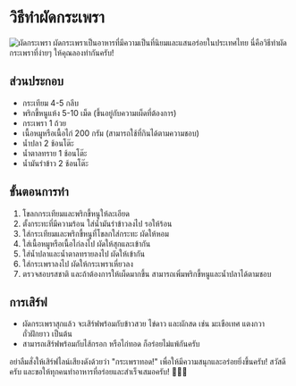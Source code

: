 # วิธีทำผัดกระเพรา
![ผัดกระเพรา](https://img.wongnai.com/p/1920x0/2020/08/23/db92cec979e14c21804c942a13bea2a2.jpg)
ผัดกระเพราเป็นอาหารที่มีความเป็นที่นิยมและแสนอร่อยในประเทศไทย นี่คือวิธีทำผัดกระเพราที่ง่ายๆ ให้คุณลองทำกันครับ!

## ส่วนประกอบ

- กระเทียม 4-5 กลีบ
- พริกขี้หนูแห้ง 5-10 เม็ด (ขึ้นอยู่กับความเผ็ดที่ต้องการ)
- กระเพรา 1 ถ้วย
- เนื้อหมูหรือเนื้อไก่ 200 กรัม (สามารถใช้ที่กินได้ตามความชอบ)
- น้ำปลา 2 ช้อนโต๊ะ
- น้ำตาลทราย 1 ช้อนโต๊ะ
- น้ำมันรำข้าว 2 ช้อนโต๊ะ

## ขั้นตอนการทำ

1. โขลกกระเทียมและพริกขี้หนูให้ละเอียด
2. ตั้งกระทะที่มีความร้อน ใส่น้ำมันรำข้าวลงไป รอให้ร้อน
3. ใส่กระเทียมและพริกขี้หนูที่โขลกใส่กระทะ ผัดให้หอม
4. ใส่เนื้อหมูหรือเนื้อไก่ลงไป ผัดให้สุกและเข้ากัน
5. ใส่น้ำปลาและน้ำตาลทรายลงไป ผัดให้เข้ากัน
6. ใส่กระเพราลงไป ผัดให้กระเพราเหี่ยวลง
7. ตรวจสอบรสชาติ และถ้าต้องการให้เผ็ดมากขึ้น สามารถเพิ่มพริกขี้หนูและน้ำปลาได้ตามชอบ

## การเสิร์ฟ

- ผัดกระเพราสุกแล้ว จะเสิร์ฟพร้อมกับข้าวสวย ไข่ดาว และผักสด เช่น มะเขือเทศ แตงกวา ถั่วฝักยาว เป็นต้น
- สามารถเสิร์ฟพร้อมกับไส้กรอก หรือไก่ทอด ก็อร่อยไม่แพ้กันครับ

อย่าลืมสั่งให้เสิร์ฟไลน์เสียงดังด้วยว่า "กระเพราทอด!" เพื่อให้มีความสนุกและอร่อยยิ่งขึ้นครับ! สวัสดีครับ และขอให้ทุกคนทำอาหารที่อร่อยและสำเร็จเสมอครับ! 🍲🍳😊
